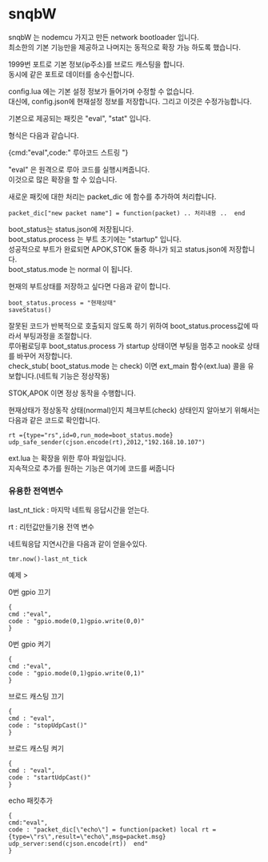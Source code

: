 snqbW
===
snqbW 는 nodemcu 가지고 만든 network bootloader 입니다.<br>
최소한의 기본 기능만을 제공하고 나머지는 동적으로 확장 가능 하도록 했습니다.

1999번 포트로 기본 정보(ip주소)를 브로드 캐스팅을 합니다.<br>
동시에 같은 포트로 데이터를 송수신합니다.

config.lua 에는 기본 설정 정보가 들어가며 수정할 수 없습니다.<br>
대신에, config.json에 현재설정 정보를 저장합니다. 그리고 이것은 수정가능합니다.

기본으로 제공되는 패킷은 "eval", "stat" 입니다.

형식은 다음과 같습니다.

{cmd:"eval",code:" 루아코드 스트링 "}

"eval" 은 원격으로 루아 코드를 실행시켜줍니다.<br>
 이것으로 많은 확장을 할 수 있습니다.
 
새로운 패킷에 대한 처리는 packet_dic 에 함수를 추가하여 처리합니다.

```
packet_dic["new packet name"] = function(packet) .. 처리내용 ..  end 
```


boot_status는 status.json에 저장됩니다.<br>
boot_status.process 는 부트 초기에는 "startup" 입니다.<br>
성공적으로 부트가 완료되면 APOK,STOK 둘중 하나가 되고 status.json에 저장합니다.<br>
boot_status.mode 는 normal 이 됩니다.

현재의 부트상태를 저장하고 싶다면 다음과 같이 합니다.

```
boot_status.process = "현재상태"
saveStatus()
```

잘못된 코드가 반복적으로 호출되지 않도록 하기 위하여 boot_status.process값에 따라서 부팅과정을 조절합니다.<br>
루아펌로딩후 boot_status.process 가 startup 상태이면 부팅을 멈추고 nook로 상태를 바꾸어 저장합니다.<br>
check_stub( boot_status.mode 는 check) 이면 ext_main 함수(ext.lua) 콜을 유보합니다.(네트웍 기능은 정상작동)<br>

STOK,APOK 이면 정상 동작을 수행합니다.

현재상태가 정상동작 상태(normal)인지 체크부트(check) 상태인지 알아보기 위해서는 다음과 같은 코드로 확인합니다.

```
rt ={type="rs",id=0,run_mode=boot_status.mode} 
udp_safe_sender(cjson.encode(rt),2012,"192.168.10.107") 
```

ext.lua 는 확장을 위한 루아 파일입니다.<br>
지속적으로 추가를 원하는 기능은 여기에 코드를 써줍니다

### 유용한 전역변수

last_nt_tick : 마지막 네트웍 응답시간을 얻는다.

rt : 리턴값만들기용 전역 변수

네트웍응답 지연시간을 다음과 같이 얻을수있다.
```
tmr.now()-last_nt_tick
```


예제 >

0번 gpio 끄기

```
{
cmd :"eval",
code : "gpio.mode(0,1)gpio.write(0,0)"
}
```
0번 gpio 켜기
```
{
cmd :"eval",
code : "gpio.mode(0,1)gpio.write(0,1)"
}
```
브로드 캐스팅 끄기
```
{
cmd : "eval",
code : "stopUdpCast()"
}
```
브로드 캐스팅 켜기
```
{
cmd : "eval",
code : "startUdpCast()"
}
```
echo 패킷추가
```
{
cmd:"eval",
code : "packet_dic[\"echo\"] = function(packet) local rt = {type=\"rs\",result=\"echo\",msg=packet.msg} udp_server:send(cjson.encode(rt))  end"
}

```
